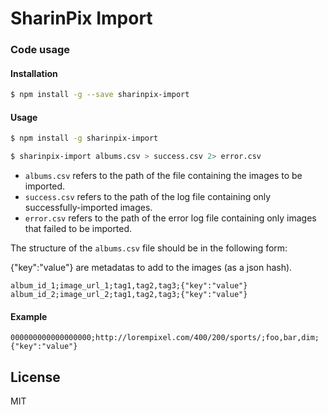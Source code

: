 # SharinPix Import

### Code usage

#### Installation
```sh
$ npm install -g --save sharinpix-import
```

#### Usage

```sh
$ npm install -g sharinpix-import
```

```sh
$ sharinpix-import albums.csv > success.csv 2> error.csv
```

- ``` albums.csv ``` refers to the  path of the file containing the images to be imported.
-  ``` success.csv ``` refers to the path of the log file containing only successfully-imported images.
-  ``` error.csv ``` refers to the path of the error log file containing only images that failed to be imported.

The structure of the ``` albums.csv ``` file should be in the following form:

{"key":"value"} are metadatas to add to the images (as a json hash).

```
album_id_1;image_url_1;tag1,tag2,tag3;{"key":"value"}
album_id_2;image_url_2;tag1,tag2,tag3;{"key":"value"}
```
#### Example
```
000000000000000000;http://lorempixel.com/400/200/sports/;foo,bar,dim;{"key":"value"}
```
License
----

MIT
